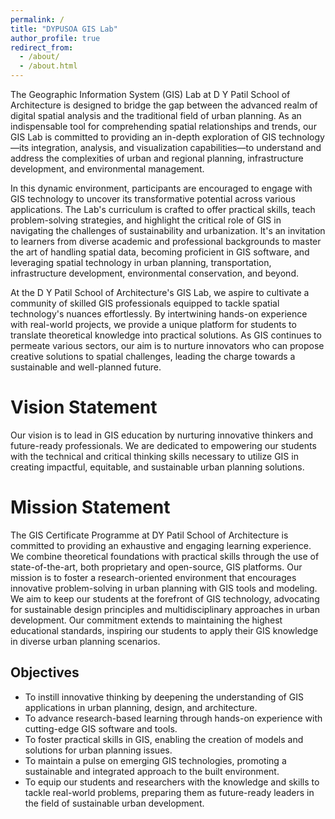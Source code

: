 ```yaml
---
permalink: /
title: "DYPUSOA GIS Lab"
author_profile: true
redirect_from: 
  - /about/
  - /about.html
---
```


The Geographic Information System (GIS) Lab at D Y Patil School of Architecture is designed to bridge the gap between the advanced realm of digital spatial analysis and the traditional field of urban planning. As an indispensable tool for comprehending spatial relationships and trends, our GIS Lab is committed to providing an in-depth exploration of GIS technology—its integration, analysis, and visualization capabilities—to understand and address the complexities of urban and regional planning, infrastructure development, and environmental management.

In this dynamic environment, participants are encouraged to engage with GIS technology to uncover its transformative potential across various applications. The Lab's curriculum is crafted to offer practical skills, teach problem-solving strategies, and highlight the critical role of GIS in navigating the challenges of sustainability and urbanization. It's an invitation to learners from diverse academic and professional backgrounds to master the art of handling spatial data, becoming proficient in GIS software, and leveraging spatial technology in urban planning, transportation, infrastructure development, environmental conservation, and beyond.

At the D Y Patil School of Architecture's GIS Lab, we aspire to cultivate a community of skilled GIS professionals equipped to tackle spatial technology's nuances effortlessly. By intertwining hands-on experience with real-world projects, we provide a unique platform for students to translate theoretical knowledge into practical solutions. As GIS continues to permeate various sectors, our aim is to nurture innovators who can propose creative solutions to spatial challenges, leading the charge towards a sustainable and well-planned future.

Vision Statement
======
Our vision is to lead in GIS education by nurturing innovative thinkers and future-ready professionals. We are dedicated to empowering our students with the technical and critical thinking skills necessary to utilize GIS in creating impactful, equitable, and sustainable urban planning solutions.

Mission Statement
======
The GIS Certificate Programme at DY Patil School of Architecture is committed to providing an exhaustive and engaging learning experience. We combine theoretical foundations with practical skills through the use of state-of-the-art, both proprietary and open-source, GIS platforms. Our mission is to foster a research-oriented environment that encourages innovative problem-solving in urban planning with GIS tools and modeling. We aim to keep our students at the forefront of GIS technology, advocating for sustainable design principles and multidisciplinary approaches in urban development. Our commitment extends to maintaining the highest educational standards, inspiring our students to apply their GIS knowledge in diverse urban planning scenarios.

Objectives
------
- To instill innovative thinking by deepening the understanding of GIS applications in urban planning, design, and architecture.
- To advance research-based learning through hands-on experience with cutting-edge GIS software and tools.
- To foster practical skills in GIS, enabling the creation of models and solutions for urban planning issues.
- To maintain a pulse on emerging GIS technologies, promoting a sustainable and integrated approach to the built environment.
- To equip our students and researchers with the knowledge and skills to tackle real-world problems, preparing them as future-ready leaders in the field of sustainable urban development.
